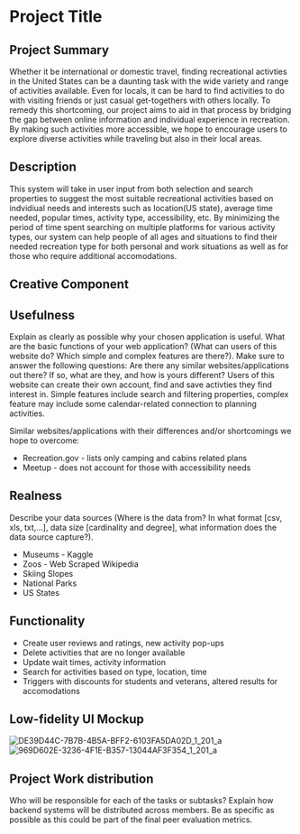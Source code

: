 # Project Title

## Project Summary
Whether it be international or domestic travel, finding recreational activties in the United States can be a daunting task with the wide variety and range of activities available. Even for locals, it can be hard to find activities to do with visiting friends or just casual get-togethers with others locally. To remedy this shortcoming, our project aims to aid in that process by bridging the gap between online information and individual experience in recreation. By making such activities more accessible, we hope to encourage users to explore diverse activities while traveling but also in their local areas.

## Description
This system will take in user input from both selection and search properties to suggest the most suitable recreational activities based on indvidiual needs and interests such as location(US state), average time needed, popular times, activity type, accessibility, etc. By minimizing the period of time spent searching on multiple platforms for various activity types, our system can help people of all ages and situations to find their needed recreation type for both personal and work situations as well as for those who require additional accomodations.

## Creative Component


## Usefulness
Explain as clearly as possible why your chosen application is useful. What are the basic functions of your web application? (What can users of this website do? Which simple and complex features are there?). Make sure to answer the following questions: Are there any similar websites/applications out there?  If so, what are they, and how is yours different?
Users of this website can create their own account, find and save activties they find interest in. Simple features include search and filtering properties, complex feature may include some calendar-related connection to planning activities.

Similar websites/applications with their differences and/or shortcomings we hope to overcome:
- Recreation.gov - lists only camping and cabins related plans
- Meetup - does not account for those with accessibility needs

## Realness
Describe your data sources (Where is the data from? In what format [csv, xls, txt,...], data size [cardinality and degree], what information does the data source capture?). 
- Museums - Kaggle
- Zoos - Web Scraped Wikipedia
- Skiing Slopes
- National Parks
- US States

## Functionality
- Create user reviews and ratings, new activity pop-ups
- Delete activities that are no longer available
- Update wait times, activity information
- Search for activities based on type, location, time
- Triggers with discounts for students and veterans, altered results for accomodations

## Low-fidelity UI Mockup 
![DE39D44C-7B7B-4B5A-BFF2-6103FA5DA02D_1_201_a](https://github.com/user-attachments/assets/2211fbf7-d6fa-45bc-9178-7c17e9471cdf)
![969D602E-3236-4F1E-B357-13044AF3F354_1_201_a](https://github.com/user-attachments/assets/359cf475-6913-4e62-a5b2-a5215f9c860e)



## Project Work distribution
Who will be responsible for each of the tasks or subtasks?
Explain how backend systems will be distributed across members. Be as specific as possible as this could be part of the final peer evaluation metrics.
